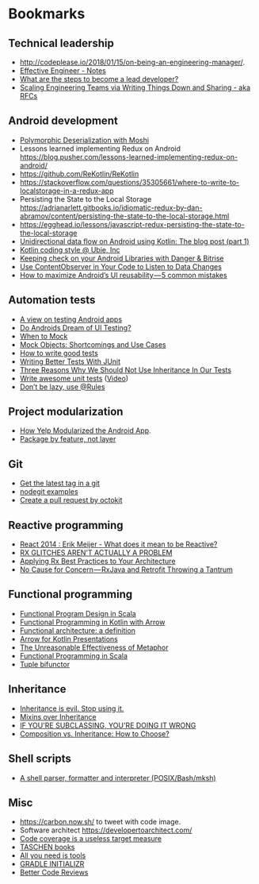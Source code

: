 # Bookmarks

## Technical leadership

- http://codeplease.io/2018/01/15/on-being-an-engineering-manager/.
- [Effective Engineer - Notes](https://gist.github.com/rondy/af1dee1d28c02e9a225ae55da2674a6f)
- [What are the steps to become a lead developer?](https://www.quora.com/What-are-the-steps-to-become-a-lead-developer)
- [Scaling Engineering Teams via Writing Things Down and Sharing - aka RFCs](https://blog.pragmaticengineer.com/scaling-engineering-teams-via-writing-things-down-rfcs/)

## Android development

- [Polymorphic Deserialization with Moshi](http://blog.nightlynexus.com/polymorphic-deserialization-with-moshi/)
- Lessons learned implementing Redux on Android https://blog.pusher.com/lessons-learned-implementing-redux-on-android/
- https://github.com/ReKotlin/ReKotlin
- https://stackoverflow.com/questions/35305661/where-to-write-to-localstorage-in-a-redux-app
- Persisting the State to the Local Storage https://adrianarlett.gitbooks.io/idiomatic-redux-by-dan-abramov/content/persisting-the-state-to-the-local-storage.html
- https://egghead.io/lessons/javascript-redux-persisting-the-state-to-the-local-storage
- [Unidirectional data flow on Android using Kotlin: The blog post (part 1)](https://proandroiddev.com/unidirectional-data-flow-on-android-the-blog-post-part-1-cadcf88c72f5)
- [Kotlin coding style @ Ubie, Inc](https://github.com/ubie-inc/kotlin-coding-style)
- [Keeping check on your Android Libraries with Danger & Bitrise](https://overflow.buffer.com/2018/10/26/keeping-check-on-your-android-libraries-with-danger-bitrise/)
- [Use ContentObserver in Your Code to Listen to Data Changes](https://www.grokkingandroid.com/use-contentobserver-to-listen-to-changes/)
- [How to maximize Android’s UI reusability — 5 common mistakes](https://proandroiddev.com/how-to-maximize-androids-ui-reusability-5-common-mistakes-cb2571216a9f)

## Automation tests

- [A view on testing Android apps](https://proandroiddev.com/writing-integration-tests-in-android-b0436978ed7b)
- [Do Androids Dream of UI Testing?](https://arturdryomov.online/posts/do-androids-dream-of-ui-testing/)
- [When to Mock](http://blog.cleancoder.com/uncle-bob/2014/05/10/WhenToMock.html)
- [Mock Objects: Shortcomings and Use Cases](https://www.oracle.com/technetwork/articles/entarch/mock-shortcomings-082129.html)
- [How to write good tests](https://github.com/mockito/mockito/wiki/How-to-write-good-tests)
- [Writing Better Tests With JUnit](https://blog.codecentric.de/en/2016/01/writing-better-tests-junit/)
- [Three Reasons Why We Should Not Use Inheritance In Our Tests](https://www.petrikainulainen.net/programming/unit-testing/3-reasons-why-we-should-not-use-inheritance-in-our-tests/)
- [Write awesome unit tests](https://speakerdeck.com/jeroenmols/write-awesome-unit-tests) ([Video](https://youtu.be/F8Gc8Nwf0yk))
- [Don’t be lazy, use @Rules](https://medium.com/@cortinico/dont-be-lazy-use-rules-95c68f4ecb8b)

## Project modularization

- [How Yelp Modularized the Android App](https://engineeringblog.yelp.com/2018/06/how-yelp-modularized-the-android-app.html).
- [Package by feature, not layer](http://www.javapractices.com/topic/TopicAction.do?Id=205)

## Git

- [Get the latest tag in a git](https://gist.github.com/rponte/fdc0724dd984088606b0)
- [nodegit examples](https://github.com/nodegit/nodegit/tree/master/examples)
- [Create a pull request by octokit](https://octokit.github.io/rest.js/#api-Pulls-create)

## Reactive programming

- [React 2014 : Erik Meijer - What does it mean to be Reactive?](https://www.youtube.com/watch?v=sTSQlYX5DU0)
- [RX GLITCHES AREN'T ACTUALLY A PROBLEM](https://staltz.com/rx-glitches-arent-actually-a-problem.html)
- [Applying Rx Best Practices to Your Architecture](https://www.youtube.com/watch?v=n1viQvZVslE)
- [No Cause for Concern — RxJava and Retrofit Throwing a Tantrum](https://medium.com/square-corner-blog/no-cause-for-concern-rxjava-and-retrofit-throwing-a-tantrum-96c9e4ba8a6c)

## Functional programming

- [Functional Program Design in Scala](https://www.coursera.org/learn/progfun2)
- [Functional Programming in Kotlin with Arrow](https://www.47deg.com/media/2018/10/15/raul-raja-kotlinconf-2018/)
- [Functional architecture: a definition](http://blog.ploeh.dk/2018/11/19/functional-architecture-a-definition/)
- [Arrow for Kotlin Presentations](https://www.youtube.com/playlist?list=PLTx-VKTe8yLwNy3oXbbwsQRwoS-G8mhEh)
- [The Unreasonable Effectiveness of Metaphor](https://argumatronic.com/posts/2018-09-02-effective-metaphor.html)
- [Functional Programming in Scala](https://www.manning.com/books/functional-programming-in-scala)
- [Tuple bifunctor](http://blog.ploeh.dk/2018/12/31/tuple-bifunctor/)

## Inheritance

- [Inheritance is evil. Stop using it.](https://codeburst.io/inheritance-is-evil-stop-using-it-6c4f1caf5117)
- [Mixins over Inheritance](http://alisoftware.github.io/swift/protocol/2015/11/08/mixins-over-inheritance/)
- [IF YOU'RE SUBCLASSING, YOU'RE DOING IT WRONG](https://krakendev.io/blog/subclassing-can-suck-and-heres-why)
- [Composition vs. Inheritance: How to Choose?](https://www.thoughtworks.com/de/insights/blog/composition-vs-inheritance-how-choose)

## Shell scripts

- [A shell parser, formatter and interpreter (POSIX/Bash/mksh)](https://github.com/mvdan/sh)

## Misc

- https://carbon.now.sh/ to tweet with code image.
- Software architect https://developertoarchitect.com/
- [Code coverage is a useless target measure](http://blog.ploeh.dk/2015/11/16/code-coverage-is-a-useless-target-measure/)
- [TASCHEN books](https://www.taschen.com/pages/de/catalogue/all_titles/index.alle_titel.htm?crt_page=1)
- [All you need is tools](https://ppinera.es/2018/11/25/all-you-need-is-tools.html)
- [GRADLE INITIALIZR](https://gradle-initializr.cleverapps.io/)
- [Better Code Reviews](http://www.bettercode.reviews/)
